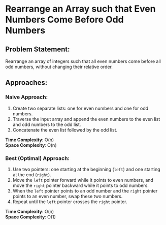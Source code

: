 # Rearrange an Array such that Even Numbers Come Before Odd Numbers

## Problem Statement:
Rearrange an array of integers such that all even numbers come before all odd numbers, without changing their relative order.

## Approaches:

### Naive Approach:
1. Create two separate lists: one for even numbers and one for odd numbers.
2. Traverse the input array and append the even numbers to the even list and odd numbers to the odd list.
3. Concatenate the even list followed by the odd list.

**Time Complexity**: O(n)  
**Space Complexity**: O(n)

### Best (Optimal) Approach:
1. Use two pointers: one starting at the beginning (`left`) and one starting at the end (`right`).
2. Move the `left` pointer forward while it points to even numbers, and move the `right` pointer backward while it points to odd numbers.
3. When the `left` pointer points to an odd number and the `right` pointer points to an even number, swap these two numbers.
4. Repeat until the `left` pointer crosses the `right` pointer.

**Time Complexity**: O(n)  
**Space Complexity**: O(1)

